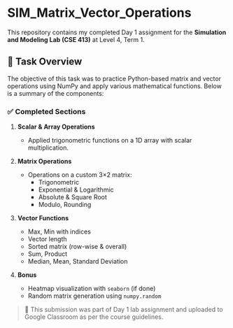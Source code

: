 # SIM_Matrix_Vector_Operations

This repository contains my completed Day 1 assignment for the **Simulation and Modeling Lab (CSE 413)** at Level 4, Term 1.

## 📘 Task Overview

The objective of this task was to practice Python-based matrix and vector operations using NumPy and apply various mathematical functions. Below is a summary of the components:

### ✅ Completed Sections

1. **Scalar & Array Operations**
   - Applied trigonometric functions on a 1D array with scalar multiplication.

2. **Matrix Operations**
   - Operations on a custom 3×2 matrix:
     - Trigonometric
     - Exponential & Logarithmic
     - Absolute & Square Root
     - Modulo, Rounding

3. **Vector Functions**
   - Max, Min with indices
   - Vector length
   - Sorted matrix (row-wise & overall)
   - Sum, Product
   - Median, Mean, Standard Deviation

4. **Bonus**
   - Heatmap visualization with `seaborn` (if done)
   - Random matrix generation using `numpy.random`


> 📌 This submission was part of Day 1 lab assignment and uploaded to Google Classroom as per the course guidelines.
